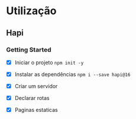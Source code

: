 # Utilização

## Hapi

### Getting Started


- [x] Iniciar o projeto `npm init -y`
- [x] Instalar as dependências `npm i --save hapi@16`
- [x] Criar um servidor
- [x] Declarar rotas
- [x] Paginas estaticas






